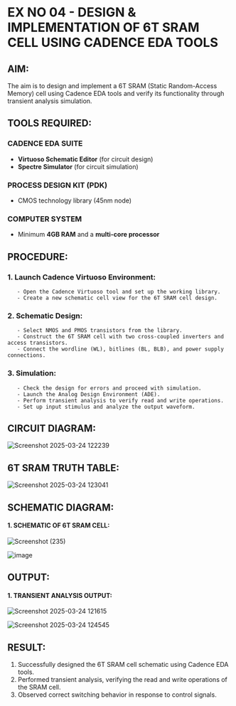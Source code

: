 # EX NO 04 - DESIGN & IMPLEMENTATION OF 6T SRAM CELL USING CADENCE EDA TOOLS

## AIM:
The aim is to design and implement a 6T SRAM (Static Random-Access Memory) cell using Cadence EDA tools and verify its functionality through transient analysis simulation.

## TOOLS REQUIRED:
### CADENCE EDA SUITE
- **Virtuoso Schematic Editor** (for circuit design)
- **Spectre Simulator** (for circuit simulation)

### PROCESS DESIGN KIT (PDK)
- CMOS technology library (45nm node)  

### COMPUTER SYSTEM
- Minimum **4GB RAM** and a **multi-core processor**

## PROCEDURE:
### 1. Launch Cadence Virtuoso Environment:
~~~
   - Open the Cadence Virtuoso tool and set up the working library.
   - Create a new schematic cell view for the 6T SRAM cell design.
~~~
### 2. Schematic Design:
~~~
   - Select NMOS and PMOS transistors from the library.
   - Construct the 6T SRAM cell with two cross-coupled inverters and access transistors.
   - Connect the wordline (WL), bitlines (BL, BLB), and power supply connections.
~~~
### 3. Simulation:
~~~
   - Check the design for errors and proceed with simulation.
   - Launch the Analog Design Environment (ADE).
   - Perform transient analysis to verify read and write operations.
   - Set up input stimulus and analyze the output waveform.
~~~
## CIRCUIT DIAGRAM:

![Screenshot 2025-03-24 122239](https://github.com/user-attachments/assets/c22930fc-f396-4787-807d-51088ad7959e)


## 6T SRAM TRUTH TABLE:

![Screenshot 2025-03-24 123041](https://github.com/user-attachments/assets/29a8a036-d65d-4a25-ba18-3f1f0e358576)


## SCHEMATIC DIAGRAM:

#### 1. SCHEMATIC OF 6T SRAM CELL:

  ![Screenshot (235)](https://github.com/user-attachments/assets/b1895326-884f-40e7-b6f2-80da4609b0d1)

   ![image](https://github.com/user-attachments/assets/c28aea2b-9e73-48e6-abdb-11c430321b86)


## OUTPUT:
#### 1. TRANSIENT ANALYSIS OUTPUT:

   ![Screenshot 2025-03-24 121615](https://github.com/user-attachments/assets/2805525e-1f0d-4ef8-b131-79a3153b7127)

   ![Screenshot 2025-03-24 124545](https://github.com/user-attachments/assets/baf058fc-e967-43bc-ba49-ce9b5e5a2e7d)


## RESULT:
1. Successfully designed the 6T SRAM cell schematic using Cadence EDA tools.
2. Performed transient analysis, verifying the read and write operations of the SRAM cell.
3. Observed correct switching behavior in response to control signals.


